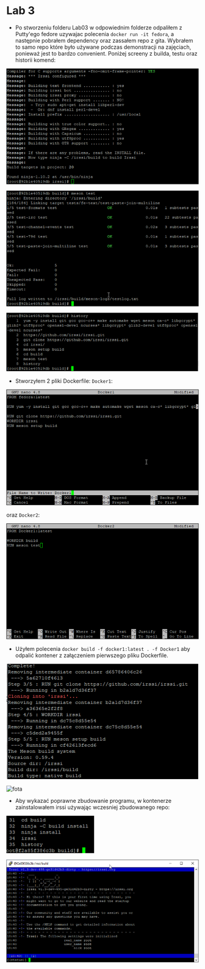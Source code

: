 # Lab 3

- Po stworzeniu folderu Lab03 w odpowiednim folderze odpaliłem z Putty'ego fedore uzywajac polecenia `docker run -it fedora`, a następnie pobrałem dependency oraz zassałem repo z gita. Wybrałem to samo repo które było używane podczas demonstracji na zajęciach, ponieważ jest to bardzo convenient. Poniżej screeny z builda, testu oraz historii komend:

![fota](manualbuild.png)

![fota](manualtest.png)

![fota](dockerhistory.png)

- Stworzyłem 2 pliki Dockerfile: `Docker1`:

![fota](docker1.png)

oraz `Docker2`:

![fota](docker2.png)

- Użyłem polecenia `docker build -f docker1:latest . -f Docker1` aby odpalić kontener z załączeniem pierwszego pliku Dockerfile.

![fota](dockerbuild1.png)

![fota](images1)

- Aby wykazać poprawne zbudowanie programu, w kontenerze zainstalowałem irssi używając wczesniej zbudowanego repo:

![fota](historyirssi.png)

![fota](irssi.png)
